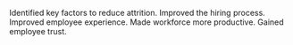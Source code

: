 Identified key factors to reduce attrition.
Improved the hiring process.
Improved employee experience.
Made workforce more productive.
Gained employee trust.
